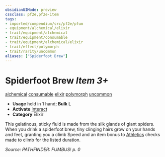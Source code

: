 ```yaml
---
obsidianUIMode: preview
cssclass: pf2e,pf2e-item
tags:
- imported/compendium/src/pf2e/pfum
- equipment/alchemical/elixir
- trait/equipment/alchemical
- trait/equipment/consumable
- trait/equipment/alchemical/elixir
- trait/effect/polymorph
- trait/rarity/uncommon
aliases: ["Spiderfoot Brew"]
---
```

# Spiderfoot Brew *Item 3+*  
[alchemical](alchemical.md)  [consumable](consumable.md)  [elixir](elixir.md)  [polymorph](polymorph.md)  [uncommon](uncommon.md)  

- **Usage** held in 1 hand; **Bulk** L
- **Activate** [Interact](interact.md)
- **Category** Elixir

This gelatinous, sticky fluid is made from the silk glands of giant spiders. When you drink a spiderfoot brew, tiny clinging hairs grow on your hands and feet, granting you a climb Speed and an item bonus to [Athletics](../../skills.md#Athletics) checks made to climb for the listed duration.

*Source: PATHFINDER: FUMBUS! p. 0*